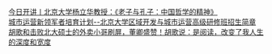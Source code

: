   
[今日开讲丨北京大学杨立华教授：《老子与孔子：中国哲学的精神》](http://www.dianyue.me/archives/773/ioc4ig40bpqcq7bc/)  
[城市运营新领军者培育计划--北京大学区域开发与城市运营高级研修班招生简章](http://www.dianyue.me/archives/584/y5acjmdr42y21ej3/)  
[胡歌和击败北大硕士的外卖小哥刷屏，董卿盛赞！胡歌说：是阅读，改变了我人生的深度和宽度](http://www.dianyue.me/archives/174/m2895gknln3845if/)